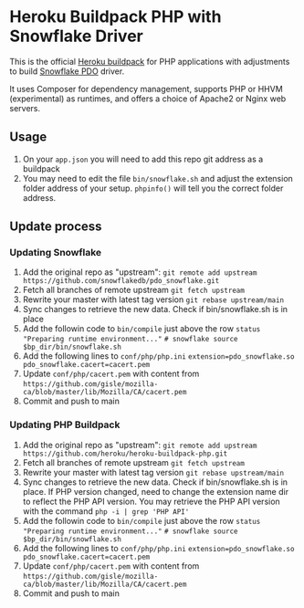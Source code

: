 # Heroku Buildpack PHP with Snowflake Driver

This is the official [Heroku buildpack](http://devcenter.heroku.com/articles/buildpacks) for PHP applications with adjustments to build [Snowflake PDO](https://github.com/snowflakedb/pdo_snowflake) driver.

It uses Composer for dependency management, supports PHP or HHVM (experimental) as runtimes, and offers a choice of Apache2 or Nginx web servers.

## Usage

1. On your `app.json` you will need to add this repo git address as a buildpack
2. You may need to edit the file `bin/snowflake.sh` and adjust the extension folder address of your setup. `phpinfo()` will tell you the correct folder address.


## Update process


### Updating Snowflake

1. Add the original repo as "upstream":
    `git remote add upstream https://github.com/snowflakedb/pdo_snowflake.git`
2. Fetch all branches of remote upstream
    `git fetch upstream`
3. Rewrite your master with latest tag version
    `git rebase upstream/main`
4. Sync changes to retrieve the new data. Check if bin/snowflake.sh is in place
5. Add the followin code to `bin/compile` just above the row `status "Preparing runtime environment..."`
    `# snowflake
    source $bp_dir/bin/snowflake.sh`
6. Add the following lines to `conf/php/php.ini`
    `extension=pdo_snowflake.so
    pdo_snowflake.cacert=cacert.pem`
7. Update `conf/php/cacert.pem` with content from `https://github.com/gisle/mozilla-ca/blob/master/lib/Mozilla/CA/cacert.pem`
8. Commit and push to main


### Updating PHP Buildpack

1. Add the original repo as "upstream":
    `git remote add upstream https://github.com/heroku/heroku-buildpack-php.git`
2. Fetch all branches of remote upstream
    `git fetch upstream`
3. Rewrite your master with latest tag version
    `git rebase upstream/main`
4. Sync changes to retrieve the new data. Check if bin/snowflake.sh is in place. If PHP version changed, need to change the extension name dir to reflect the PHP API version. You may retrieve the PHP API version with the command `php -i | grep 'PHP API'`
5. Add the followin code to `bin/compile` just above the row `status "Preparing runtime environment..."`
    `# snowflake
    source $bp_dir/bin/snowflake.sh`
6. Add the following lines to `conf/php/php.ini`
    `extension=pdo_snowflake.so
    pdo_snowflake.cacert=cacert.pem`
7. Update `conf/php/cacert.pem` with content from `https://github.com/gisle/mozilla-ca/blob/master/lib/Mozilla/CA/cacert.pem`
8. Commit and push to main